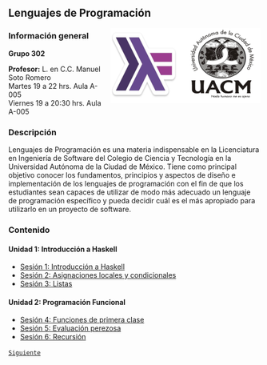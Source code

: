 ## Lenguajes de Programación

<img src="imagenes/logo.png" align="right" height="150" width="300">

### Información general

**Grupo 302**

**Profesor:** L. en C.C. Manuel Soto Romero  
Martes 19 a 22 hrs. Aula A-005   
Viernes 19 a 20:30 hrs. Aula A-005

### Descripción

Lenguajes de Programación es una materia indispensable en la Licenciatura en Ingeniería de Software del Colegio de Ciencia y Tecnología en la Universidad Autónoma de la Ciudad de México. Tiene como principal objetivo conocer los fundamentos, principios y aspectos de diseño e implementación de los lenguajes de programación con el fin de que los estudiantes sean capaces de utilizar de modo más adecuado un lenguaje de programación específico y pueda decidir cuál es el más apropiado para utilizarlo en un proyecto de software.						

### Contenido

#### Unidad 1: Introducción a Haskell

- [Sesión 1: Introducción a Haskell](sesion01/README.md)
- [Sesión 2: Asignaciones locales y condicionales](sesion02/README.md)
- [Sesión 3: Listas](sesion03/README.md)

#### Unidad 2: Programación Funcional
- [Sesión 4: Funciones de primera clase](sesion04/README.md)
- [Sesión 5: Evaluación perezosa](sesion05/README.md)
- [Sesión 6: Recursión](sesion06/README.md)

[`Siguiente`](sesion01/README.md)
